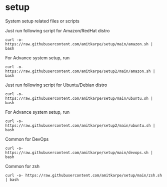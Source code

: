 # setup
System setup related files or scripts

Just run following script for Amazon/RedHat distro

```
curl -o- https://raw.githubusercontent.com/amitkarpe/setup/main/amazon.sh | bash
```

For Advance system setup, run
```
curl -o- https://raw.githubusercontent.com/amitkarpe/setup2/main/amazon.sh | bash
```

Just run following script for Ubuntu/Debian distro

```
curl -o- https://raw.githubusercontent.com/amitkarpe/setup/main/ubuntu.sh | bash
```

For Advance system setup, run
```
curl -o- https://raw.githubusercontent.com/amitkarpe/setup2/main/ubuntu.sh | bash
```

Common for DevOps 
```
curl -o- https://raw.githubusercontent.com/amitkarpe/setup/main/devops.sh | bash
```


Common for zsh

```
curl -o- https://raw.githubusercontent.com/amitkarpe/setup/main/zsh.sh | bash
```
